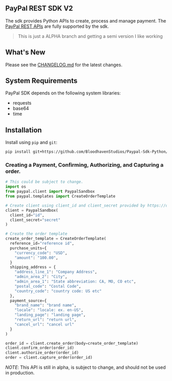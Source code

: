 ## PayPal REST SDK V2
The sdk provides Python APIs to create, process and manage payment. The [PayPal REST APIs](https://developer.paypal.com/api/rest/) are fully supported by the sdk.

> This is just a ALPHA branch and getting a semi version I like working

## What's New
Please see the [CHANGELOG.md](./CHANGELOG.md) for the latest changes.

## System Requirements
PayPal SDK depends on the following system libraries:
* requests
* base64
* time

## Installation
Install using `pip` and `git`:
```sh
pip install git+https://github.com/BloodhavenStudios/Paypal-Sdk-Python/alpha
```

### Creating a Payment, Confirming, Authorizing, and Capturing a order. 
```python
# This could be subject to change.
import os
from paypal.client import PaypalSandbox
from paypal.templates import CreateOrderTemplate

# Create client using client_id and client_secret provided by https://developer.paypal.com
client = PaypalSandbox(
  client_id="id",
  client_secret="secret"
)

# Create the order template
create_order_template = CreateOrderTemplate(
  reference_id="reference id",
  purchase_units={
    "currency_code": "USD",
    "amount": "100.00",
  }
  shipping_address = {
    "address_line_1": "Company Address",
    "admin_area_2": "City",
    "admin_area_1": "State abbreviation: CA, MO, CO etc",
    "postal_code": "Costal Code",
    "country_code": "country code: US etc"
  },
  payment_source={
    "brand_name": "brand name",
    "locale": "locale: ex. en-US",
    "landing_page": "landing page",
    "return_url": "return url",
    "cancel_url": "cancel url"
  }
)

order_id = client.create_order(body=create_order_template)
client.confirm_order(order_id)
client.authorize_order(order_id)
order = client.capture_order(order_id)
```

*NOTE*: This API is still in alpha, is subject to change, and should not be used in production.
